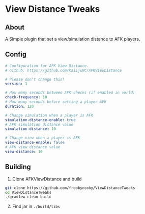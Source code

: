 # View Distance Tweaks

## About
A Simple plugin that set a view/simulation distance to AFK players.

## Config
```yaml
# Configuration for AFK View Distance.
# Github: https://github.com/KaiijuMC/AFKViewDistance

# Please don't change this!
version: 1

# How many seconds between AFK checks (if enabled in world)
check-frequency: 10
# How many seconds before setting a player AFK
duration: 120

# Change simulation when a player is AFK
simulation-distance-enable: true
# AFK simulation distance value
simulation-distance: 10

# Change view when a player is AFK
view-distance-enable: false
# AFK view distance value
view-distance: 10

```

## Building

1. Clone AFKViewDistance and build
```bash
git clone https://github.com/froobynooby/ViewDistanceTweaks
cd ViewDistanceTweaks
./gradlew clean build
```

2. Find jar in `./build/libs`
